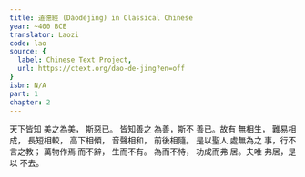 ```yaml
---
title: 道德經 (Dàodéjīng) in Classical Chinese
year: ~400 BCE
translator: Laozi
code: lao
source: {
  label: Chinese Text Project,
  url: https://ctext.org/dao-de-jing?en=off
}
isbn: N/A
part: 1
chapter: 2
---
```

天下皆知
美之為美，
斯惡已。
皆知善之
為善，斯不
善已。故有
無相生，
難易相成，
長短相較，
高下相傾，
音聲相和，
前後相隨。
是以聖人
處無為之
事，行不
言之教；
萬物作焉
而不辭，
生而不有。
為而不恃，
功成而弗
居。夫唯
弗居，是以
不去。